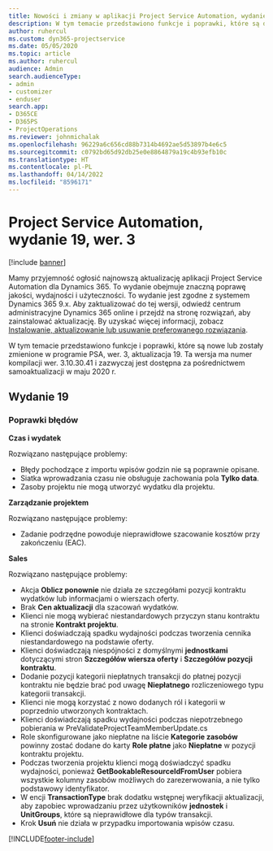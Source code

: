 ```yaml
---
title: Nowości i zmiany w aplikacji Project Service Automation, wydanie 19, wer. 3
description: W tym temacie przedstawiono funkcje i poprawki, które są dostępne w programie Project Service Automation, aktualizacja 19, wer. 3.
author: ruhercul
ms.custom: dyn365-projectservice
ms.date: 05/05/2020
ms.topic: article
ms.author: ruhercul
audience: Admin
search.audienceType:
- admin
- customizer
- enduser
search.app:
- D365CE
- D365PS
- ProjectOperations
ms.reviewer: johnmichalak
ms.openlocfilehash: 96229a6c656cd88b7314b4692ae5d53897b4e6c5
ms.sourcegitcommit: c0792bd65d92db25e0e8864879a19c4b93efb10c
ms.translationtype: HT
ms.contentlocale: pl-PL
ms.lasthandoff: 04/14/2022
ms.locfileid: "8596171"
---
```

# <a name="project-service-automation-update-release-19-v3"></a>Project Service Automation, wydanie 19, wer. 3

[!include [banner](../includes/psa-now-project-operations.md)]

Mamy przyjemność ogłosić najnowszą aktualizację aplikacji Project Service Automation dla Dynamics 365. To wydanie obejmuje znaczną poprawę jakości, wydajności i użyteczności. To wydanie jest zgodne z systemem Dynamics 365 9.x. Aby zaktualizować do tej wersji, odwiedź centrum administracyjne Dynamics 365 online i przejdź na stronę rozwiązań, aby zainstalować aktualizację. By uzyskać więcej informacji, zobacz [Instalowanie, aktualizowanie lub usuwanie preferowanego rozwiązania](/power-platform/admin/install-remove-preferred-solution).

W tym temacie przedstawiono funkcje i poprawki, które są nowe lub zostały zmienione w programie PSA, wer. 3, aktualizacja 19. Ta wersja ma numer kompilacji wer. 3.10.30.41 i zazwyczaj jest dostępna za pośrednictwem samoaktualizacji w maju 2020 r.

## <a name="update-release-19"></a>Wydanie 19

### <a name="bug-fixes"></a>Poprawki błędów

**Czas i wydatek**

Rozwiązano następujące problemy: 

- Błędy pochodzące z importu wpisów godzin nie są poprawnie opisane.
- Siatka wprowadzania czasu nie obsługuje zachowania pola **Tylko data**.
- Zasoby projektu nie mogą utworzyć wydatku dla projektu.

**Zarządzanie projektem**

Rozwiązano następujące problemy: 

-  Zadanie podrzędne powoduje nieprawidłowe szacowanie kosztów przy zakończeniu (EAC).

**Sales**

Rozwiązano następujące problemy: 

- Akcja **Oblicz ponownie** nie działa ze szczegółami pozycji kontraktu wydatków lub informacjami o wierszach oferty.
- Brak **Cen aktualizacji** dla szacowań wydatków.
-  Klienci nie mogą wybierać niestandardowych przyczyn stanu kontraktu na stronie **Kontrakt projektu**.
- Klienci doświadczają spadku wydajności podczas tworzenia cennika niestandardowego na podstawie oferty.
- Klienci doświadczają niespójności z domyślnymi **jednostkami** dotyczącymi stron **Szczegółów wiersza oferty** i **Szczegółów pozycji kontraktu**.
- Dodanie pozycji kategorii niepłatnych transakcji do płatnej pozycji kontraktu nie będzie brać pod uwagę **Niepłatnego** rozliczeniowego typu kategorii transakcji.
- Klienci nie mogą korzystać z nowo dodanych ról i kategorii w poprzednio utworzonych kontraktach.
- Klienci doświadczają spadku wydajności podczas niepotrzebnego pobierania w PreValidateProjectTeamMemberUpdate.cs
- Role skonfigurowane jako niepłatne na liście **Kategorie zasobów** powinny zostać dodane do karty **Role płatne** jako **Niepłatne** w pozycji kontraktu projektu.
- Podczas tworzenia projektu klienci mogą doświadczyć spadku wydajności, ponieważ **GetBookableResourceIdFromUser** pobiera wszystkie kolumny zasobów możliwych do zarezerwowania, a nie tylko podstawowy identyfikator.
- W encji **TransactionType** brak dodatku wstępnej weryfikacji aktualizacji, aby zapobiec wprowadzaniu przez użytkowników **jednostek** i **UnitGroups**, które są nieprawidłowe dla typów transakcji.
- Krok **Usuń** nie działa w przypadku importowania wpisów czasu.


[!INCLUDE[footer-include](../includes/footer-banner.md)]
